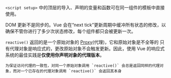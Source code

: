 `<script setup>` 中的顶层的导入、声明的变量和函数可在同一组件的模板中直接使用。

DOM 更新不是同步的。Vue 会在“next tick”更新周期中缓冲所有状态的修改，以确保不管你进行了多少次状态修改，每个组件都只会被更新一次。

`reactive()` 返回的是一个原始对象的 [Proxy](https://developer.mozilla.org/en-US/docs/Web/JavaScript/Reference/Global_Objects/Proxy)(代理)，它和原始对象是不全等的
	只有代理对象是响应式的，更改原始对象不会触发更新。因此，使用 Vue 的响应式系统的最佳实践是**仅使用你声明对象的代理版本**。

	为保证访问代理的一致性，对同一个原始对象调用 `reactive()` 会总是返回同样的代理对象，而对一个已存在的代理对象调用 `reactive()` 会返回其本身